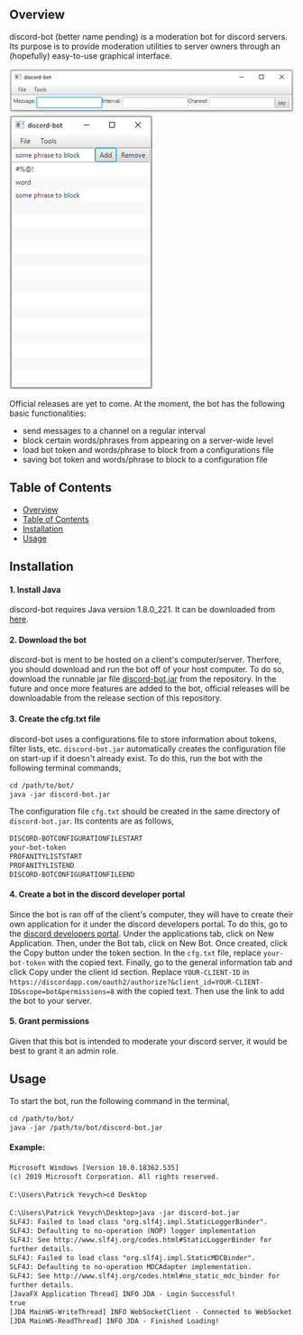 ## Overview
discord-bot (better name pending) is a moderation bot for discord servers. Its purpose is to provide moderation utilities to server owners through an (hopefully) easy-to-use graphical interface. 

![say](media/say.png)
![blocker](media/blocker.png)

Official releases are yet to come. At the moment, the bot has the following basic functionalities:

- send messages to a channel on a regular interval
- block certain words/phrases from appearing on a server-wide level
- load bot token and words/phrase to block from a configurations file
- saving bot token and words/phrase to block to a configuration file

## Table of Contents

  - [Overview](#overview)
  - [Table of Contents](#table-of-contents)
  - [Installation](#installation)
  - [Usage](#usage)
 
## Installation

#### 1. Install Java

discord-bot requires Java version 1.8.0_221. It can be downloaded from [here](https://www.oracle.com/technetwork/java/javase/downloads/jdk8-downloads-2133151.html).

#### 2. Download the bot

discord-bot is ment to be hosted on a client's computer/server. Therfore, you should download and run the bot off of your host computer. To do so, download the runnable jar file [discord-bot.jar](discord-bot.jar) from the repository. In the future and once more features are added to the bot, official releases will be downloadable from the release section of this repository.

#### 3. Create the cfg.txt file

discord-bot uses a configurations file to store information about tokens, filter lists, etc. `discord-bot.jar` automatically creates the configuration file on start-up if it doesn't already exist. To do this, run the bot with the following terminal commands,
```
cd /path/to/bot/
java -jar discord-bot.jar
```

The configuration file `cfg.txt` should be created in the same directory of `discord-bot.jar`. Its contents are as follows,

```
DISCORD-BOTCONFIGURATIONFILESTART
your-bot-token
PROFANITYLISTSTART
PROFANITYLISTEND
DISCORD-BOTCONFIGURATIONFILEEND
```

#### 4. Create a bot in the discord developer portal

Since the bot is ran off of the client's computer, they will have to create their own application for it under the discord developers portal. To do this, go to the [discord developers portal](https://discordapp.com/developers/applications/). Under the applications tab, click on New Application. Then, under the Bot tab, click on New Bot. Once created, click the Copy button under the token section. In the `cfg.txt` file, replace `your-bot-token` with the copied text. Finally, go to the general information tab and click Copy under the client id section. Replace `YOUR-CLIENT-ID` in 
`https://discordapp.com/oauth2/authorize?&client_id=YOUR-CLIENT-ID&scope=bot&permissions=8` with the copied text. Then use the link to add the bot to your server.

#### 5. Grant permissions

Given that this bot is intended to moderate your discord server, it would be best to grant it an admin role. 

## Usage

To start the bot, run the following command in the terminal,

```
cd /path/to/bot/
java -jar /path/to/bot/discord-bot.jar 
```

#### Example:

```
Microsoft Windows [Version 10.0.18362.535]
(c) 2019 Microsoft Corporation. All rights reserved.

C:\Users\Patrick Yevych>cd Desktop

C:\Users\Patrick Yevych\Desktop>java -jar discord-bot.jar
SLF4J: Failed to load class "org.slf4j.impl.StaticLoggerBinder".
SLF4J: Defaulting to no-operation (NOP) logger implementation
SLF4J: See http://www.slf4j.org/codes.html#StaticLoggerBinder for further details.
SLF4J: Failed to load class "org.slf4j.impl.StaticMDCBinder".
SLF4J: Defaulting to no-operation MDCAdapter implementation.
SLF4J: See http://www.slf4j.org/codes.html#no_static_mdc_binder for further details.
[JavaFX Application Thread] INFO JDA - Login Successful!
true
[JDA MainWS-WriteThread] INFO WebSocketClient - Connected to WebSocket
[JDA MainWS-ReadThread] INFO JDA - Finished Loading!
```

